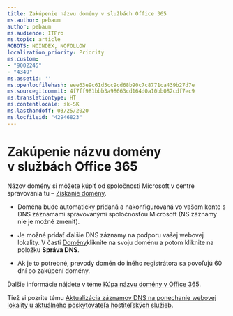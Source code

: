 ```yaml
---
title: Zakúpenie názvu domény v službách Office 365
ms.author: pebaum
author: pebaum
ms.audience: ITPro
ms.topic: article
ROBOTS: NOINDEX, NOFOLLOW
localization_priority: Priority
ms.custom:
- "9002245"
- "4349"
ms.assetid: ''
ms.openlocfilehash: eee63e9c61d5cc9cd68b90c7c8771ca439b27d7e
ms.sourcegitcommit: 4f7ff981bbb3a98663cd164d0a10bb082cdf7ec9
ms.translationtype: HT
ms.contentlocale: sk-SK
ms.lasthandoff: 03/25/2020
ms.locfileid: "42946823"
---
```

# <a name="buy-a-domain-name-in-office-365"></a>Zakúpenie názvu domény v službách Office 365

Názov domény si môžete kúpiť od spoločnosti Microsoft v centre spravovania tu – [Získanie domény](https://admin.microsoft.com/Domains/Buy).

- Doména bude automaticky pridaná a nakonfigurovaná vo vašom konte s DNS záznamami spravovanými spoločnosťou Microsoft (NS záznamy nie je možné zmeniť).

- Je možné pridať ďalšie DNS záznamy na podporu vašej webovej lokality.  V časti [Domény](https://admin.microsoft.com/AdminPortal/Home#/Domains)kliknite na svoju doménu a potom kliknite na položku **Správa DNS**.

- Ak je to potrebné, prevody domén do iného registrátora sa povoľujú 60 dní po zakúpení domény.

Ďalšie informácie nájdete v téme [Kúpa názvu domény v Office 365](https://docs.microsoft.com/microsoft-365/admin/get-help-with-domains/buy-a-domain-name?view=o365-worldwide).

Tiež si pozrite tému [Aktualizácia záznamov DNS na ponechanie webovej lokality u aktuálneho poskytovateľa hostiteľských služieb](https://docs.microsoft.com/alchemyinsights/update-dns-records-to-keep-your-website-with-your-current-hosting-provider-0).
